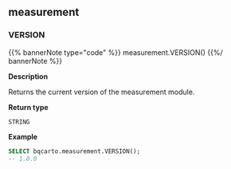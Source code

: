 ## measurement

<div class="badge core"></div>

### VERSION

{{% bannerNote type="code" %}}
measurement.VERSION()
{{%/ bannerNote %}}

**Description**

Returns the current version of the measurement module.

**Return type**

`STRING`

**Example**

```sql
SELECT bqcarto.measurement.VERSION();
-- 1.0.0
```
